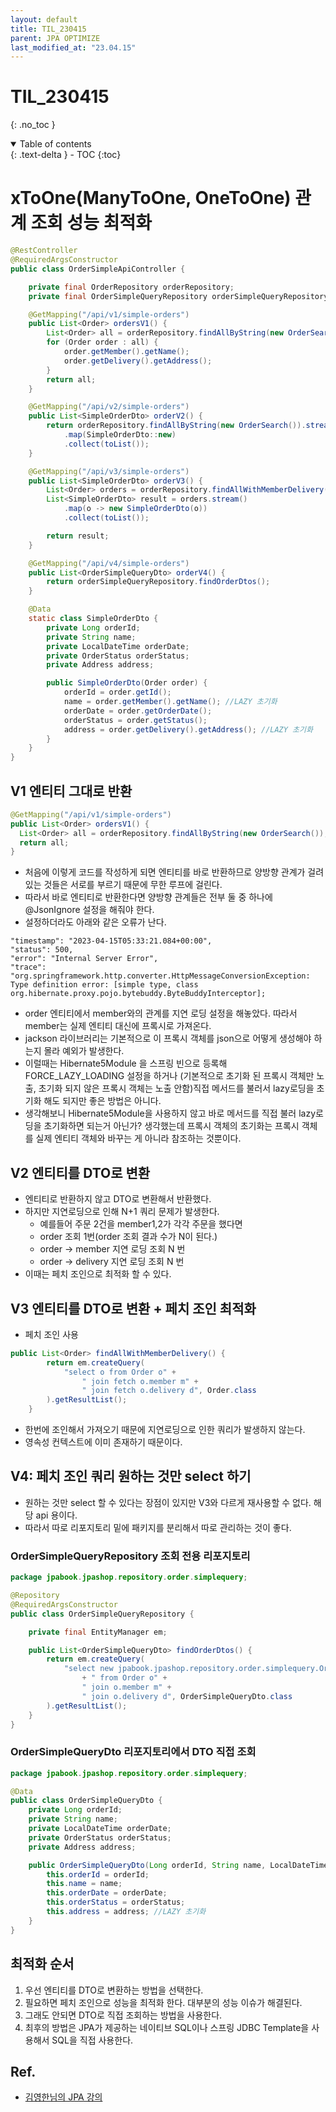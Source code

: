 ```yaml
---
layout: default
title: TIL_230415
parent: JPA OPTIMIZE
last_modified_at: "23.04.15"
---
```


# TIL_230415
{: .no_toc }

<details open markdown="block">
  <summary>
    Table of contents
  </summary>
  {: .text-delta }
- TOC
{:toc}
</details>

# xToOne(ManyToOne, OneToOne) 관계 조회 성능 최적화

```java
@RestController
@RequiredArgsConstructor
public class OrderSimpleApiController {

	private final OrderRepository orderRepository;
	private final OrderSimpleQueryRepository orderSimpleQueryRepository;

	@GetMapping("/api/v1/simple-orders")
	public List<Order> ordersV1() {
		List<Order> all = orderRepository.findAllByString(new OrderSearch());
		for (Order order : all) {
			order.getMember().getName();
			order.getDelivery().getAddress();
		}
		return all;
	}

	@GetMapping("/api/v2/simple-orders")
	public List<SimpleOrderDto> orderV2() {
		return orderRepository.findAllByString(new OrderSearch()).stream()
			.map(SimpleOrderDto::new)
			.collect(toList());
	}

	@GetMapping("/api/v3/simple-orders")
	public List<SimpleOrderDto> orderV3() {
		List<Order> orders = orderRepository.findAllWithMemberDelivery();
		List<SimpleOrderDto> result = orders.stream()
			.map(o -> new SimpleOrderDto(o))
			.collect(toList());

		return result;
	}

	@GetMapping("/api/v4/simple-orders")
	public List<OrderSimpleQueryDto> orderV4() {
		return orderSimpleQueryRepository.findOrderDtos();
	}

	@Data
	static class SimpleOrderDto {
		private Long orderId;
		private String name;
		private LocalDateTime orderDate;
		private OrderStatus orderStatus;
		private Address address;

		public SimpleOrderDto(Order order) {
			orderId = order.getId();
			name = order.getMember().getName(); //LAZY 초기화
			orderDate = order.getOrderDate();
			orderStatus = order.getStatus();
			address = order.getDelivery().getAddress(); //LAZY 초기화
		}
	}
}
```

## V1 엔티티 그대로 반환

```java
@GetMapping("/api/v1/simple-orders")
public List<Order> ordersV1() {
  List<Order> all = orderRepository.findAllByString(new OrderSearch());
  return all;
}
```

- 처음에 이렇게 코드를 작성하게 되면 엔티티를 바로 반환하므로 양방향 관계가 걸려있는 것들은 서로를 부르기 때문에 무한 루프에 걸린다.
- 따라서 바로 엔티티로 반환한다면 양방향 관계들은 전부 둘 중 하나에 @JsonIgnore 설정을 해줘야 한다.
- 설정하더라도 아래와 같은 오류가 난다.

```text
"timestamp": "2023-04-15T05:33:21.084+00:00",
"status": 500,
"error": "Internal Server Error",
"trace": "org.springframework.http.converter.HttpMessageConversionException: Type definition error: [simple type, class org.hibernate.proxy.pojo.bytebuddy.ByteBuddyInterceptor];
```

- order 엔티티에서 member와의 관계를 지연 로딩 설정을 해놓았다. 따라서 member는 실제 엔티티 대신에 프록시로 가져온다.
- jackson 라이브러리는 기본적으로 이 프록시 객체를 json으로 어떻게 생성해야 하는지 몰라 예외가 발생한다.
- 이럴때는 Hibernate5Module 을 스프링 빈으로 등록해 FORCE_LAZY_LOADING 설정을 하거나 (기본적으로 초기화 된 프록시 객체만 노출, 초기화 되지 않은 프록시 객체는 노출 안함)직접 메서드를 불러서 lazy로딩을 초기화 해도 되지만 좋은 방법은 아니다.
- 생각해보니 Hibernate5Module을 사용하지 않고 바로 메서드를 직접 불러 lazy로딩을 초기화하면 되는거 아닌가? 생각했는데 프록시 객체의 초기화는 프록시 객체를 실제 엔티티 객체와 바꾸는 게 아니라 참조하는 것뿐이다.

## V2 엔티티를 DTO로 변환
- 엔티티로 반환하지 않고 DTO로 변환해서 반환했다.
- 하지만 지연로딩으로 인해 N+1 쿼리 문제가 발생한다.
  - 예를들어 주문 2건을 member1,2가 각각 주문을 했다면
  - order 조회 1번(order 조회 결과 수가 N이 된다.) 
  - order -> member 지연 로딩 조회 N 번
  - order -> delivery 지연 로딩 조회 N 번
- 이때는 페치 조인으로 최적화 할 수 있다.

## V3 엔티티를 DTO로 변환 + 페치 조인 최적화
- 페치 조인 사용

```java
public List<Order> findAllWithMemberDelivery() {
		return em.createQuery(
			"select o from Order o" +
				" join fetch o.member m" +
				" join fetch o.delivery d", Order.class
		).getResultList();
	}
```

- 한번에 조인해서 가져오기 때문에 지연로딩으로 인한 쿼리가 발생하지 않는다.
- 영속성 컨텍스트에 이미 존재하기 때문이다.

## V4: 페치 조인 쿼리 원하는 것만 select 하기

- 원하는 것만 select 할 수 있다는 장점이 있지만 V3와 다르게 재사용할 수 없다. 해당 api 용이다.
- 따라서 따로 리포지토리 밑에 패키지를 분리해서 따로 관리하는 것이 좋다.

### OrderSimpleQueryRepository 조회 전용 리포지토리

```java
package jpabook.jpashop.repository.order.simplequery;

@Repository
@RequiredArgsConstructor
public class OrderSimpleQueryRepository {

	private final EntityManager em;

	public List<OrderSimpleQueryDto> findOrderDtos() {
		return em.createQuery(
			"select new jpabook.jpashop.repository.order.simplequery.OrderSimpleQueryDto(o.id, m.name, o.orderDate, o.status, d.address)"
				+ " from Order o" +
				" join o.member m" +
				" join o.delivery d", OrderSimpleQueryDto.class
		).getResultList();
	}
}

```

### OrderSimpleQueryDto 리포지토리에서 DTO 직접 조회

```java
package jpabook.jpashop.repository.order.simplequery;

@Data
public class OrderSimpleQueryDto {
	private Long orderId;
	private String name;
	private LocalDateTime orderDate;
	private OrderStatus orderStatus;
	private Address address;

	public OrderSimpleQueryDto(Long orderId, String name, LocalDateTime orderDate, OrderStatus orderStatus, Address address) {
		this.orderId = orderId;
		this.name = name;
		this.orderDate = orderDate;
		this.orderStatus = orderStatus;
		this.address = address; //LAZY 초기화
	}
}
```

## 최적화 순서
1. 우선 엔티티를 DTO로 변환하는 방법을 선택한다.
2. 필요하면 페치 조인으로 성능을 최적화 한다. 대부분의 성능 이슈가 해결된다.
3. 그래도 안되면 DTO로 직접 조회하는 방법을 사용한다.
4. 최후의 방법은 JPA가 제공하는 네이티브 SQL이나 스프링 JDBC Template을 사용해서 SQL을 직접 사용한다.

## Ref.
- <a href="https://www.inflearn.com/course/%EC%8A%A4%ED%94%84%EB%A7%81%EB%B6%80%ED%8A%B8-JPA-API%EA%B0%9C%EB%B0%9C-%EC%84%B1%EB%8A%A5%EC%B5%9C%EC%A0%81%ED%99%94/dashboard">김영한님의 JPA 강의</a>
